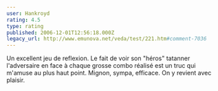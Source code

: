 ```yaml
---
user: Hankroyd
rating: 4.5
type: rating
published: 2006-12-01T12:56:18.000Z
legacy_url: http://www.emunova.net/veda/test/221.htm#comment-7036
---
```

Un excellent jeu de reflexion.
Le fait de voir son "héros" tatanner l'adversaire en face à chaque grosse combo réalisé est un truc qui m'amuse au plus haut point.
Mignon, sympa, efficace. On y revient avec plaisir.